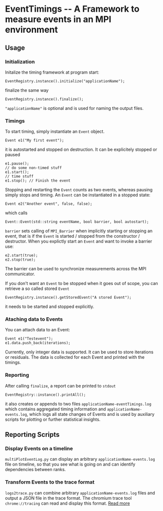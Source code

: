 # EventTimings -- A Framework to measure events in an MPI environment

## Usage

### Initialization
Initalize the timing framework at program start:
```
EventRegistry.instance().initialize("applicationName");
```
finalize the same way
```
EventRegistry.instance().finalize();
```
`"applicationName"` is optional and is used for naming the output files.

### Timings
To start timing, simply instantiate an `Event` object.
```
Event e1("My first event");
```
it is autostarted and stopped on destruction. It can be explicitely stopped or paused
```
e1.pause();
// do some non-timed stuff
e1.start();
// time stuff
e1.stop(); // Finish the event
```
Stopping and restarting the `Event` counts as two events, whereas pausing simply stops and timing.
An `Event` can be instantiated in a stopped state:
```
Event e2("Another event", false, false);
```
which calls
```
Event::Event(std::string eventName, bool barrier, bool autostart);
```
`barrier` sets calling of `MPI_Barrier` when implicitly starting or stopping an event, that is if the `Event` is started / stopped from the constructor / destructor.
When you explictly start an `Event` and want to invoke a barrier use:
```
e2.start(true);
e2.stop(true);
```
The barrier can be used to synchronize measurements across the MPI communicator.

If you don't want an `Event` to be stopped when it goes out of scope, you can retrieve a so called stored `Event`
```
EventRegistry.instance().getStoredEvent("A stored Event");
```
it needs to be started and stopped explicitly.

### Ataching data to Events
You can attach data to an Event:
```
Event e1("Testevent");
e1.data.push_back(iterations);
```
Currently, only integer data is supported. It can be used to store iterations or residuals. The data is collected for each Event and printed with the timings.

### Reporting
After calling `finalize`, a report can be printed to `stdout`
```
EventRegistry::instance().printAll();
```
it also creates or appends to two files `applicationName-eventTimings.log` which contains aggregated timing information and `applicationName-events.log`, which logs all state changes of Events and is used by auxiliary scripts for plotting or further statistical insights. 

## Reporting Scripts
### Display Events on a timeline
`multiPlotEventLog.py` can display an arbitrary `applicationName-events.log` file on timeline, so that you see what is going on and can identify dependencies between ranks.

### Transform Events to the trace format
`logs2trace.py` can combine arbitrary `applicationName-events.log` files and output a JSON file in the trace format.
The chromium trace tool `chrome://tracing` can read and display this format.
[Read more](log2trace.md)

